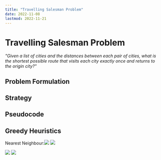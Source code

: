 ```yaml
---
title: "Travelling Salesman Problem"
date: 2022-11-08
lastmod: 2022-11-21
---
```

# Travelling Salesman Problem
_"Given a list of cities and the distances between each pair of cities, what is the shortest possible route that visits each city exactly once and returns to the origin city?"_
## Problem Formulation

## Strategy

## Pseudocode

## Greedy Heuristics
Nearest Neighbour:![](https://i.imgur.com/NMBNKgQ.png)
![](https://i.imgur.com/qb21qC8.png)

![](https://i.imgur.com/FrYMX0s.png)
![](https://i.imgur.com/yLT78tP.png)
